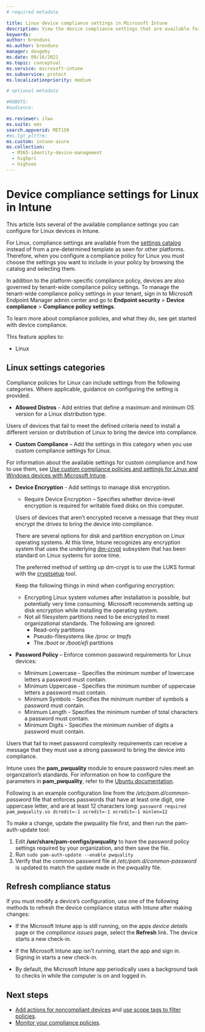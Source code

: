 ```yaml
---
# required metadata

title: Linux device compliance settings in Microsoft Intune
description: View the device compliance settings that are available for Linux in Microsoft Intune.
keywords:
author: brenduns    
ms.author: brenduns
manager: dougeby
ms.date: 09/16/2021
ms.topic: conceptual
ms.service: microsoft-intune
ms.subservice: protect
ms.localizationpriority: medium

# optional metadata

#ROBOTS:
#audience:

ms.reviewer: ilwu
ms.suite: ems
search.appverid: MET150
#ms.tgt_pltfrm:
ms.custom: intune-azure
ms.collection: 
  - M365-identity-device-management
  - highpri
  - highseo
---
```


# Device compliance settings for Linux in Intune

This article lists several of the available compliance settings you can configure for Linux devices in Intune.

For Linux, compliance settings are available from the [settings catalog](../configuration/settings-catalog.md) instead of from a pre-determined template as seen for other platforms. Therefore, when you configure a compliance policy for Linux you must choose the settings you want to include in your policy by browsing the catalog and selecting them.

In addition to the platform-specific compliance policy, devices are also governed by tenant-wide compliance policy settings. To manage the tenant-wide compliance policy settings in your tenant, sign in to Microsoft Endpoint Manager admin center and go to **Endpoint security** > **Device compliance** > **Compliance policy settings**.

To learn more about compliance policies, and what they do, see get started with device compliance.

This feature applies to:

- Linux

## Linux settings categories

Compliance policies for Linux can include settings from the following categories. Where applicable, guidance on configuring the setting is provided.

- **Allowed Distros** - Add entries that define a maximum and minimum OS version for a Linux distribution type.

Users of devices that fail to meet the defined criteria need to install a different version or distribution of Linux to bring the device into compliance.

- **Custom Compliance** – Add the settings in this category when you use custom compliance settings for Linux.

For information about the available settings for custom compliance and how to use them, see [Use custom compliance policies and settings for Linux and Windows devices with Microsoft Intune](../protect/compliance-use-custom-settings.md).

- **Device Encryption** - Add settings to manage disk encryption.

  - Require Device Encryption – Specifies whether device-level encryption is required for writable fixed disks on this computer.

  Users of devices that aren’t encrypted receive a message that they must encrypt the drives to bring the device into compliance.

  There are several options for disk and partition encryption on Linux operating systems. At this time, Intune recognizes any encryption system that uses the underlying [dm-crypt](https://gitlab.com/cryptsetup/cryptsetup/-/wikis/DMCrypt) subsystem that has been standard on Linux systems for some time.

  The preferred method of setting up dm-crypt is to use the LUKS format with the [cryptsetup](https://gitlab.com/cryptsetup/cryptsetup/) tool.

  Keep the following things in mind when configuring encryption:

  - Encrypting Linux system volumes after installation is possible, but potentially very time consuming. Microsoft recommends setting up disk encryption while installing the operating system.
  - Not all filesystem partitions need to be encrypted to meet organizational standards. The following are ignored:
    - Read-only partitions
    - Pseudo-filesystems like */proc* or *tmpfs*
    - The */boot* or */boot/efi* partitions

- **Password Policy** – Enforce common password requirements for Linux devices:

  - Minimum Lowercase - Specifies the minimum number of lowercase letters a password must contain.
  - Minimum Uppercase - Specifies the minimum number of uppercase letters a password must contain.
  - Minimum Symbols - Specifies the minimum number of symbols a password must contain.
  - Minimum Length - Specifies the minimum number of total characters a password must contain.
  - Minimum Digits - Specifies the minimum number of digits a password must contain.

Users that fail to meet password complexity requirements can receive a message that they must use a strong password to bring the device into compliance.

Intune uses the **pam_pwquality** module to ensure password rules meet an organization’s standards. For information on how to configure the parameters in **pam_pwquality**, refer to the [Ubuntu documentation](https://manpages.ubuntu.com/manpages/focal/man8/pam_pwquality.8.html).

Following is an example configuration line from the */etc/pam.d/common-password* file that enforces passwords that have at least one digit, one uppercase letter, and are at least 12 characters long: `password required pam_pwquality.so dcredit=-1 ucredit=-1 ocredit=-1 minlen=12`

To make a change, update the pwquality file first, and then run the pam-auth-update tool:

1. Edit **/usr/share/pam-configs/pwquality** to have the password policy settings required by your organization, and then save the file.
2. Run `sudo pam-auth-update --enable pwquality`
3. Verify that the common password file at */etc/pam.d/common-password* is updated to match the update made in the pwquality file.

## Refresh compliance status

If you must modify a device’s configuration, use one of the following methods to refresh the device compliance status with Intune after making changes:

- If the Microsoft Intune app is still running, on the apps *device details* page or the *compliance issues* page, select the **Refresh** link. The device starts a new check-in.

- If the Microsoft Intune app isn't running, start the app and sign in. Signing in starts a new check-in.
- By default, the Microsoft Intune app periodically uses a background task to checks in while the computer is on and logged in.

## Next steps

- [Add actions for noncompliant devices](actions-for-noncompliance.md) and [use scope tags to filter policies](../fundamentals/scope-tags.md).
- [Monitor your compliance policies](compliance-policy-monitor.md).
